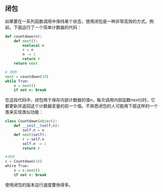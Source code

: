 ## 闭包

如果要在一系列函数调用中保持某个状态，使用闭包是一种非常高效的方式。例如，下面运行了一个简单计数器的代码：

```python
def countdown(n):
    def next():
        nonlocal n
        r = n
        n -= 1
        return r
    return next

# 用例
next = countdown(10) 
while True:
    v = next()
    if not n: break
```

在这段代码中，闭包用于保存内部计数器的值n，每次调用内部函数next()时，它都更新并返回这个计数器变量的前一个值。不熟悉闭包的人可能用下面这样的一个类来实现类似功能：

```python
class Countdown(object):
    def __init__(self,n):
        self.n = n
    def next(self):
        r = self.n
        self.n -= 1
        return r

#用例
c = Countdown(10)
whire True:
    v = c.next()
    if not v: break
```

使用闭包的版本运行速度要快得多。